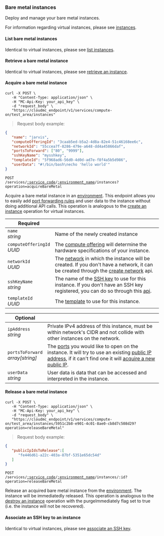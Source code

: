 ### Bare metal instances

Deploy and manage your bare metal instances.

For information regarding virtual instances, please see [instances](#cloudstack-instances).

#### List bare metal instances

Identical to virtual instances, please see [list instances](#cloudstack-list-instances).

#### Retrieve a bare metal instance

Identical to virtual instances, please see [retrieve an instance](#cloudstack-retrieve-an-instance).

#### Acquire a bare metal instance

```shell
curl -X POST \
   -H "Content-Type: application/json" \
   -H "MC-Api-Key: your_api_key" \
   -d "request_body" \
   "https://cloudmc_endpoint/v1/services/compute-on/test_area/instances"
```
> Request body example:

```json
{
   "name": "jarvis",
   "computeOfferingId": "3caab5ed-b5a2-4d8a-82e4-51c46168ee6c",
   "networkId": "55ccea7f-8286-479e-a648-dd4a45866daf",
   "portsToForward": ["80", "9999"],
   "sshKeyName": "mysshkey",
   "templateId": "5f968ad6-56d0-4d0d-ad7e-f8f4a5b5d986",
   "userData": "#!/bin/bash\necho 'hello world'"
}
```

<code>POST /services/<a href="#administration-service-connections">:service_code</a>/<a href="#administration-environments">:environment_name</a>/instances?operation=acquireBareMetal</code>

Acquire a bare metal instance in an [environment](#administration-environments). This endpoint allows you to easily add [port forwarding rules](#port-forwarding-rules) and user data to the instance without doing additional API calls. This operation is analogous to the [create an instance](#cloudstack-create-an-instance) operation for virtual instances.

Required | &nbsp;
------ | -----------
`name`<br/>*string* | Name of the newly created instance
`computeOfferingId`<br/>*UUID* | The [compute offering](#cloudstack-compute-offerings) will determine the hardware specifications of your instance.
`networkId`<br/>*UUID* | The [network](#cloudstack-networks) in which the instance will be created. If you don't have a network, it can be created through the [create network](#cloudstack-create-network) api.
`sshKeyName`<br/>*string* | The name of the [SSH key](#cloudstack-ssh-keys) to use for this instance. If you don't have an SSH key registered, you can do so through this [api](#cloudstack-create-ssh-key).
`templateId`<br/>*UUID* | The [template](#cloudstack-templates) to use for this instance.

Optional | &nbsp;
------ | -----------
`ipAddress`<br/>*string* | Private IPv4 address of this instance, must be within network's CIDR and not collide with other instances on the network.
`portsToForward`<br/>*array[string]* | The [ports](#port-forwarding-rules) you would like to open on the instance. It will try to use an existing [public IP address](#cloudstack-public-ips), if it can't find one it will [acquire a new public IP](#cloudstack-acquire-a-public-ip).
`userData`<br/>*string* | User data is data that can be accessed and interpreted in the instance.

#### Release a bare metal instance

```shell
curl -X POST \
   -H "Content-Type: application/json" \
   -H "MC-Api-Key: your_api_key" \
   -d "request_body" \
   "https://cloudmc_endpoint/v1/services/compute-on/test_area/instances/5951c2b8-e901-4c01-8ae0-cb8d7c508d29?operation=releaseBareMetal"
```
> Request body example:

```json
{
   "publicIpIdsToRelease":[
      "fe446d61-a22c-403a-87bf-5351e65dc54d"
   ]  
}
```

<code>POST /services/<a href="#administration-service-connections">:service_code</a>/<a href="#administration-environments">:environment_name</a>/instances/:id?operation=releaseBareMetal</code>

Release an acquired bare metal instance from the [environment](#administration-environments). The instance will be immediatedly released. This operation is analogous to the [destroy an instance](#cloudstack-destroy-an-instance) operation with the purgeImmediately flag set to true (i.e. the instance will not be recovered).

#### Associate an SSH key to an instance

Identical to virtual instances, please see [associate an SSH key](##cloudstack-associate-an-ssh-key-to-an-instance).
